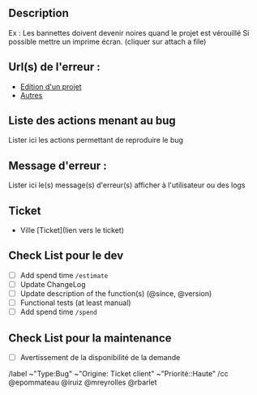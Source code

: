 ## Description

Ex : Les bannettes doivent devenir noires quand le projet est vérouillé
Si possible mettre un imprime écran. (cliquer sur attach a file)

## Url(s) de l'erreur :

- [Edition d'un projet](http://web-delib.local/deliberation/:id)
- [Autres](http://web-delib.local/:path)

## Liste des actions menant au bug

Lister ici les actions permettant de reproduire le bug

## Message d'erreur :

Lister ici le(s) message(s) d'erreur(s) afficher à l'utilisateur ou des logs  

## Ticket

- Ville [Ticket](lien vers le ticket)

## Check List pour le dev
- [ ] Add spend time `/estimate`
- [ ] Update ChangeLog
- [ ] Update description of the function(s) (@since, @version)
- [ ] Functional tests (at least manual)
- [ ] Add spend time `/spend`

## Check List pour la maintenance
- [ ] Avertissement de la disponibilité de la demande


/label ~"Type:Bug"  ~"Origine: Ticket client" ~"Priorité::Haute" 
/cc @epommateau @iruiz @mreyrolles @rbarlet   
